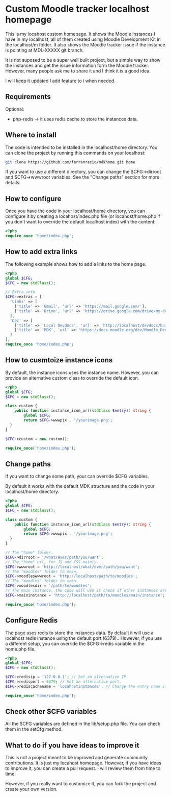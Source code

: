 # Custom Moodle tracker localhost homepage

This is my locahost custom homepage. It shows the Moodle instances I have in my localhost,
all of them created using Moodle Development Kit in the localhost/m folder. It also shows
the Moodle tracker issue if the instance is pointing at MDL-XXXXX git branch.

It is not suposed to be a super well built project, but a simple way to show the instances
and get the issue information form the Moodle tracker. However, many people ask me to share it
and I think it is a good idea.

I will keep it updated I add feature to i when needed.

## Requirements

Optional:

- php-redis -> it uses redis cache to store the instances data.

## Where to install

The code is intended to be installed in the localhost/home directory.
You can clone the project by running this commands on your localhost:

```bash
git clone https://github.com/ferranrecio/mdkhome.git home
```

If you want to use a different directory, you can change the $CFG->dirroot
and $CFG->wwwroot variables. See the "Change paths" section for more details.

## How to configure

Once you have the code in your localhost/home directory, you can configure
it by creating a locahost/index.php file (or locahost/home.php if you don't
want to override the default localhost index) with the content:

```php
<?php
require_once 'home/index.php';
```

## How to add extra links

The following example shows how to add a links to the home page.

```php
<?php
global $CFG;
$CFG = new stdClass();

// Extra info.
$CFG->extras = [
  'Links' => [
    ['title' => 'Gmail', 'url' => 'https://mail.google.com/'],
    ['title' => 'Drive', 'url' => 'https://drive.google.com/drive/my-drive'],
  ],
  'Doc' => [
    ['title' => 'Local Devdocs', 'url' => 'http://localhost/devdocs/build/'],
    ['title' => 'MDK', 'url' => 'https://docs.moodle.org/dev/Moodle_Development_kit'],
  ]
];
require_once 'home/index.php';
```

## How to cusmtoize instance icons

By default, the instance icons uses the instance name. However, you can provide
an alternative custom class to override the default icon.

```php
<?php
global $CFG;
$CFG = new stdClass();

class custom {
    public function instance_icon_url(stdClass $entry): string {
        global $CFG;
        return $CFG->wwwpix . '/yourimage.png';
  }
}

$CFG->custom = new custom();

require_once('home/index.php');
```

## Change paths

If you want to change some path, your can override $CFG variables.

By default it works with the default MDK structure and the code in your
localhost/home directory.

```php
<?php
global $CFG;
$CFG = new stdClass();

class custom {
    public function instance_icon_url(stdClass $entry): string {
        global $CFG;
        return $CFG->wwwpix . '/yourimage.png';
  }
}

// The "home" folder.
$CFG->dirroot = '/what/ever/path/you/want';
// The "home" url, for JS and CSS mainly.
$CFG->wwwroot = 'http://localhost/what/ever/path/you/want';
// The "moodles" folder to scan.
$CFG->moodleswwwroot = 'http://localhost/path/to/moodles';
// The "moodles" folder to scan.
$CFG->moodlesdir = '/path/to/moodles';
// The main instance, the code will use it check if other instances are updated.
$CFG->maininstance = 'http://localhost/path/to/moodles/main/instance';

require_once('home/index.php');
```

## Configure Redis

The page uses redis to store the instances data. By default it will use a localhost
redis instance using the default port (6379).. However, if you use a different
setup, you can override the $CFG->redis variable in the home.php file.

```php
<?php
global $CFG;
$CFG = new stdClass();

$CFG->redisip = '127.0.0.1'; // Set an alternative IP.
$CFG->redisport = 6379; // Set an alternative port.
$CFG->rediscachename = 'locahostinstances'; // Change the entry name if you want.

require_once('home/index.php');
```

## Check other $CFG variables

All the $CFG variables are defined in the lib/setup.php file. You can check them
in the setCfg method.

## What to do if you have ideas to improve it

This is not a project meant to be improved and generate community contributions. It is just
my locahost homepage. However, if you have ideas to improve it, you can create a pull request.
I will review them from time to time.

However, if you really want to customize it, you can fork the project and create your own
version.
